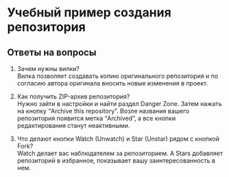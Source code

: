 # Учебный пример создания репозитория
## Ответы на вопросы
1. Зачем нужны вилки?  
Вилка позволяет создавать копию оригинального репозитория и по согласию автора оригинала вносить новые изменения в проект. 

1. Как получить ZIP-архив репозитория?  
Нужно зайти в настройки и найти раздел Danger Zone. Затем нажать на кнопку “Archive this repository”. Возле названия вашего репозитория появится метка “Archived”, а все кнопки редактирования станут неактивными.

1. Что делают кнопки Watch (Unwatch) и Star (Unstar) рядом с кнопкой Fork?  
Watch делает вас наблюдателем за репозиторием. А Stars добавляет репозиторий в избранное, показывает вашу заинтересованность в нем.
